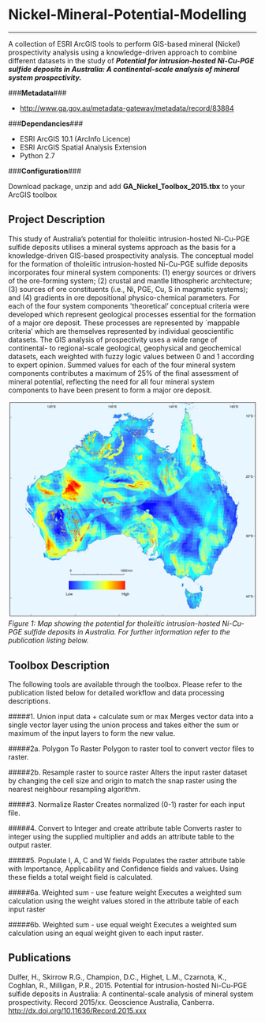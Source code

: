 # Nickel-Mineral-Potential-Modelling

----------

A collection of ESRI ArcGIS tools to perform GIS-based mineral (Nickel) prospectivity analysis using a knowledge-driven approach to combine different datasets in the study of ***Potential for intrusion-hosted Ni-Cu-PGE sulfide deposits in Australia: A continental-scale analysis of mineral system prospectivity.***

###**Metadata**###


- http://www.ga.gov.au/metadata-gateway/metadata/record/83884

###**Dependancies**###


- ESRI ArcGIS 10.1 (ArcInfo Licence)
- ESRI ArcGIS Spatial Analysis Extension
- Python 2.7

###**Configuration**###

Download package, unzip and add **GA\_Nickel\_Toolbox\_2015.tbx** to your ArcGIS toolbox


## **Project Description** ##

This study of Australia’s potential for tholeiitic intrusion-hosted Ni-Cu-PGE sulfide deposits utilises a mineral systems approach as the basis for a knowledge-driven GIS-based prospectivity analysis. The conceptual model for the formation of tholeiitic intrusion-hosted Ni-Cu-PGE sulfide deposits incorporates four mineral system components: (1) energy sources or drivers of the ore-forming system; (2) crustal and mantle lithospheric architecture; (3) sources of ore constituents (i.e., Ni, PGE, Cu, S in magmatic systems); and (4) gradients in ore depositional physico-chemical parameters. For each of the four system components 'theoretical’ conceptual criteria were developed which represent geological processes essential for the formation of a major ore deposit. These processes are represented by `mappable criteria’ which are themselves represented by individual geoscientific datasets. The GIS analysis of prospectivity uses a wide range of continental- to regional-scale geological, geophysical and geochemical datasets, each weighted with fuzzy logic values between 0 and 1 according to expert opinion. Summed values for each of the four mineral system components contributes a maximum of 25% of the final assessment of mineral potential, reflecting the need for all four mineral system components to have been present to form a major ore deposit.

![](https://github.com/GeoscienceAustralia/Nickel-Mineral-Potential-Modelling/blob/master/Images/Nickel_potential_final.jpg)
*Figure 1: Map showing the potential for tholeiitic intrusion-hosted Ni-Cu-PGE sulfide deposits in Australia. For further information refer to the publication listing below.*


## **Toolbox Description** ##

The following tools are available through the toolbox.  Please refer to the publication listed below for detailed workflow and data processing descriptions.


#####1. Union input data + calculate sum or max
Merges vector data into a single vector layer using the union process and takes either the sum or maximum of the input layers to form the new value.

#####2a. Polygon To Raster
Polygon to raster tool to convert vector files to raster.

#####2b. Resample raster to source raster
Alters the input raster dataset by changing the cell size and origin to match the snap raster using the nearest neighbour resampling algorithm.

#####3. Normalize Raster
Creates normalized (0-1) raster for each input file.

#####4. Convert to Integer and create attribute table
Converts raster to integer using the supplied multiplier and adds an attribute table to the output raster.

#####5. Populate I, A, C and W fields
Populates the raster attribute table with Importance, Applicability and Confidence fields and values. Using these fields a total weight field is calculated.

#####6a. Weighted sum - use feature weight
Executes a weighted sum calculation using the weight values stored in the attribute table of each input raster

#####6b. Weighted sum - use equal weight
Executes a weighted sum calculation using an equal weight given to each input raster. 





## Publications ##

Dulfer, H., Skirrow R.G., Champion, D.C., Highet, L.M., Czarnota, K., Coghlan, R., Milligan, P.R., 2015. Potential for intrusion-hosted Ni-Cu-PGE sulfide deposits in Australia: A continental-scale analysis of mineral system prospectivity. Record 2015/xx. Geoscience Australia, Canberra. http://dx.doi.org/10.11636/Record.2015.xxx
